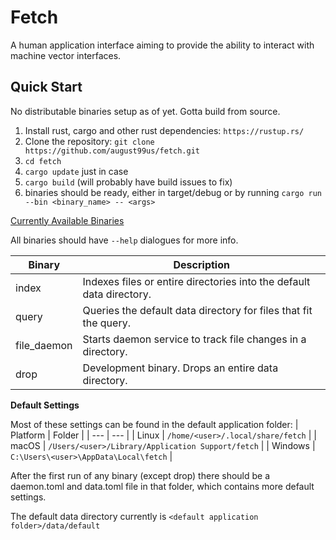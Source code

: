 # Fetch

A human application interface aiming to provide the ability to interact with machine vector interfaces.

## Quick Start

No distributable binaries setup as of yet. Gotta build from source.

1. Install rust, cargo and other rust dependencies: `https://rustup.rs/`
2. Clone the repository: `git clone https://github.com/august99us/fetch.git`
3. `cd fetch`
4. `cargo update` just in case
5. `cargo build` (will probably have build issues to fix)
6. binaries should be ready, either in target/debug or by running `cargo run --bin <binary_name> -- <args>`

<ins>Currently Available Binaries</ins>

All binaries should have `--help` dialogues for more info.

| Binary | Description |
| --- | --- |
| index | Indexes files or entire directories into the default data directory. |
| query | Queries the default data directory for files that fit the query. |
| file_daemon | Starts daemon service to track file changes in a directory. |
| drop | Development binary. Drops an entire data directory. |

**Default Settings**

Most of these settings can be found in the default application folder:
| Platform | Folder |
| --- | --- |
| Linux | `/home/<user>/.local/share/fetch` |
| macOS | `/Users/<user>/Library/Application Support/fetch` |
| Windows | `C:\Users\<user>\AppData\Local\fetch` |

After the first run of any binary (except drop) there should be a daemon.toml and data.toml 
file in that folder, which contains more default settings.

The default data directory currently is `<default application folder>/data/default`